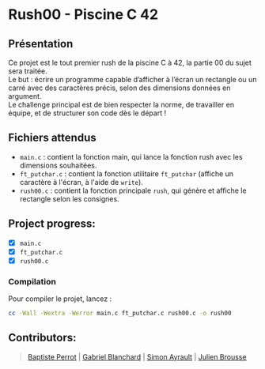 # Rush00 - Piscine C 42

## Présentation

Ce projet est le tout premier rush de la piscine C à 42, la partie 00 du sujet sera traitée.  
Le but : écrire un programme capable d’afficher à l’écran un rectangle ou un carré avec des caractères précis, selon des dimensions données en argument.  
Le challenge principal est de bien respecter la norme, de travailler en équipe, et de structurer son code dès le départ !

## Fichiers attendus

- `main.c` : contient la fonction main, qui lance la fonction rush avec les dimensions souhaitées.
- `ft_putchar.c` : contient la fonction utilitaire `ft_putchar` (affiche un caractère à l'écran, à l'aide de `write`).
- `rush00.c` : contient la fonction principale `rush`, qui génère et affiche le rectangle selon les consignes.


## Project progress:
- [X] `main.c`
- [X] `ft_putchar.c`
- [X] `rush00.c`

### Compilation

Pour compiler le projet, lancez :

```sh
cc -Wall -Wextra -Werror main.c ft_putchar.c rush00.c -o rush00
```
## Contributors:
>[Baptiste Perrot](https://profile-v3.intra.42.fr/users/baperrot) | 
>[Gabriel Blanchard](https://profile-v3.intra.42.fr/users/gablanch) | 
>[Simon Ayrault](https://profile-v3.intra.42.fr/users/sayrault) | 
>[Julien Brousse](https://profile-v3.intra.42.fr/users/jubrouss)
